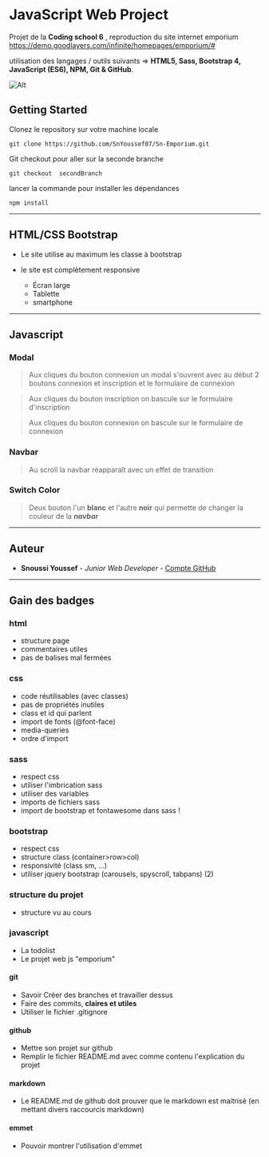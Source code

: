 # JavaScript Web Project


Projet de la **Coding school 6** , reproduction du site internet emporium https://demo.goodlayers.com/infinite/homepages/emporium/# 

utilisation des langages / outils suivants  =>  **HTML5, Sass, Bootstrap 4, JavaScript (ES6), NPM, Git & GitHub**.

![Alt](https://raw.githubusercontent.com/SnYoussef07/Sn-Emporium/secondBranch/ImgPage.png)

## Getting Started

Clonez le repository sur votre machine locale

```
git clone https://github.com/SnYoussef07/Sn-Emporium.git

```

Git checkout pour aller sur la seconde branche

```
git checkout  secondBranch

```


lancer la commande pour installer les dépendances 

```
npm install

```

*   *   *

## HTML/CSS Bootstrap

- Le site utilise au maximum les classe à bootstrap

- le site est complètement responsive
    * Écran large 
    * Tablette
    * smartphone

*   *   *

## Javascript

### Modal
> Aux cliques du bouton connexion un modal s'ouvrent avec au début 2 boutons connexion et inscription et le formulaire de connexion

> Aux cliques du bouton inscription on bascule sur le formulaire d'inscription

> Aux cliques du bouton connexion on bascule sur le formulaire de connexion 


### Navbar
> Au scroll la navbar réapparaît avec un effet de transition 


### Switch Color
> Deux bouton l'un **blanc** et l'autre **noir** qui permette de changer la couleur de la ***navbar***


*   *   *


## Auteur

- **Snoussi Youssef** - _Junior Web Developer_ - [Compte GitHub](https://github.com/SnYoussef07)


---


## Gain des badges

### html

-   structure page
-   commentaires utiles
-   pas de balises mal fermées
    
### css
    
-   code réutilisables (avec classes)
-   pas de propriétés inutiles
-   class et id qui parlent
-   import de fonts (@font-face)
-   media-queries
-   ordre d'import

### sass

-   respect css
-   utiliser l'imbrication sass
-   utiliser des variables
-   imports de fichiers sass
-   import de bootstrap et fontawesome dans sass !

### bootstrap

-   respect css
-   structure class (container>row>col)
-   responsivité (class sm, ...)
-   utiliser jquery bootstrap (carousels, spyscroll, tabpans) (2)
    
### structure du projet    
-   structure vu au cours

### javascript
- La todolist
- Le projet web js "emporium"

#### git
  - Savoir Créer des branches et travailler dessus
  - Faire des commits, **claires et utiles**
  - Utiliser le fichier .gitignore

#### github
  - Mettre son projet sur github
  - Remplir le fichier README.md avec comme contenu l'explication du projet

#### markdown
  - Le README.md de github doit prouver que le markdown est maitrisé (en mettant divers raccourcis markdown)

#### emmet
  - Pouvoir montrer l'utilisation d'emmet